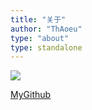 ```yaml
---
title: "关于"
author: "ThAoeu"
type: "about"
type: standalone
---
```


![](img/fj.jpg)

[MyGithub](https://github.com/thaoeu)
